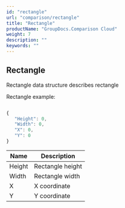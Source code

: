 ```yaml
---
id: "rectangle"
url: "comparison/rectangle"
title: "Rectangle"
productName: "GroupDocs.Comparison Cloud"
weight: 7
description: ""
keywords: ""
---
```


## Rectangle ##

Rectangle data structure describes rectangle

Rectangle example:


```javascript 

{
   "Height": 0,
   "Width": 0,
   "X": 0,
   "Y": 0
}

 ```



 

|Name|Description
|---|---
|Height|Rectangle height
|Width|Rectangle width
|X|X coordinate
|Y|Y coordinate

 


